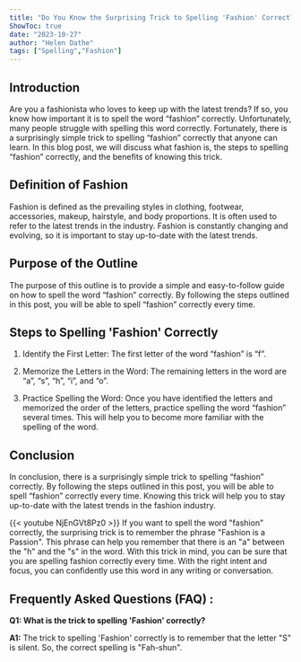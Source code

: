 ```yaml
---
title: "Do You Know the Surprising Trick to Spelling 'Fashion' Correctly?"
ShowToc: true 
date: "2023-10-27"
author: "Helen Dathe" 
tags: ["Spelling","Fashion"]
---
```

## Introduction

Are you a fashionista who loves to keep up with the latest trends? If so, you know how important it is to spell the word “fashion” correctly. Unfortunately, many people struggle with spelling this word correctly. Fortunately, there is a surprisingly simple trick to spelling “fashion” correctly that anyone can learn. In this blog post, we will discuss what fashion is, the steps to spelling “fashion” correctly, and the benefits of knowing this trick. 

## Definition of Fashion

Fashion is defined as the prevailing styles in clothing, footwear, accessories, makeup, hairstyle, and body proportions. It is often used to refer to the latest trends in the industry. Fashion is constantly changing and evolving, so it is important to stay up-to-date with the latest trends. 

## Purpose of the Outline

The purpose of this outline is to provide a simple and easy-to-follow guide on how to spell the word “fashion” correctly. By following the steps outlined in this post, you will be able to spell “fashion” correctly every time. 

## Steps to Spelling 'Fashion' Correctly

1. Identify the First Letter: The first letter of the word “fashion” is “f”. 

2. Memorize the Letters in the Word: The remaining letters in the word are “a”, “s”, “h”, “i”, and “o”. 

3. Practice Spelling the Word: Once you have identified the letters and memorized the order of the letters, practice spelling the word “fashion” several times. This will help you to become more familiar with the spelling of the word. 

## Conclusion

In conclusion, there is a surprisingly simple trick to spelling “fashion” correctly. By following the steps outlined in this post, you will be able to spell “fashion” correctly every time. Knowing this trick will help you to stay up-to-date with the latest trends in the fashion industry.

{{< youtube NjEnGVt8Pz0 >}} 
If you want to spell the word "fashion" correctly, the surprising trick is to remember the phrase "Fashion is a Passion". This phrase can help you remember that there is an "a" between the "h" and the "s" in the word. With this trick in mind, you can be sure that you are spelling fashion correctly every time. With the right intent and focus, you can confidently use this word in any writing or conversation.

## Frequently Asked Questions (FAQ) :
**Q1: What is the trick to spelling 'Fashion' correctly?**

**A1:** The trick to spelling 'Fashion' correctly is to remember that the letter "S" is silent. So, the correct spelling is "Fah-shun".





